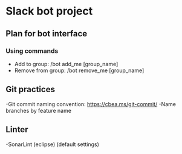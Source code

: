 # Slack bot project

## Plan for bot interface

### Using commands

- Add to group: /bot add_me [group_name]
- Remove from group: /bot remove_me [group_name]

## Git practices

-Git commit naming convention: https://cbea.ms/git-commit/
-Name branches by feature name

## Linter

-SonarLint (eclipse) (default settings)
